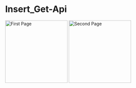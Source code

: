# Insert_Get-Api

<div>
    <img src="image/Api-Insert+Get-1.png" alt="First Page" width="200"/>
    <img src="image/Api-Insert+Get-2.png" alt="Second Page" width="200"/>
</div>

